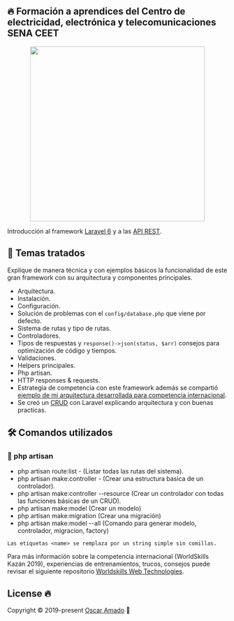 ## 🔥 Formación a aprendices del Centro de electricidad, electrónica y telecomunicaciones SENA CEET

<p align="center"><img src="https://res.cloudinary.com/dtfbvvkyp/image/upload/v1566331377/laravel-logolockup-cmyk-red.svg" width="400"></p>


Introducción al framework [Laravel 6]( https://laravel.com/docs/6.x) y a las [API REST]( https://www.idento.es/blog/desarrollo-web/que-es-una-api-rest/).


## 📐 Temas tratados

Explique de manera técnica y con ejemplos básicos la funcionalidad de este gran framework con su arquitectura y componentes principales.
* Arquitectura.
* Instalación.
* Configuración.
* Solución de problemas con el `` config/database.php `` que viene por defecto.
* Sistema de rutas y tipo de rutas.
* Controladores.
* Tipos de respuestas y `` response()->json(status, $arr) `` consejos para optimización de código y tiempos.
* Validaciones.
* Helpers principales.
* Php artisan.
* HTTP responses & requests.   
* Estrategia de competencia con este framework además se compartió [ejemplo de mi arquitectura desarrollada para competencia internacional](https://github.com/ofaaoficial/api-laravel-example).
* Se creó un [CRUD]( https://developer.mozilla.org/es/docs/Glossary/CRUD) con Laravel explicando arquitectura y con buenas practicas.

##  🛠️ Comandos utilizados
### 💾 php artisan 
* php artisan route:list - (Listar todas las rutas del sistema).
* php artisan make:controller <name> - (Crear una estructura basica de un controlador).
* php artisan make:controller <name> --resource (Crear un controlador con todas las  funciones básicas de un CRUD).
* php artisan make:model <name> (Crear un modelo)
* php artisan make:migration <name> (Crear una migración)
* php artisan make:model <name> --all (Comando para generar modelo, controlador, migracion, factory)

``` 
Las etiquetas <name> se remplaza por un string simple sin comillas.
```


Para más información sobre la competencia internacional (WorldSkills Kazán 2019), experiencias de entrenamientos, trucos, consejos puede revisar el siguiente repositorio [Worldskills Web Technologies](https://github.com/ofaaoficial/worldskills-web-technologies). 

## License 🔥
Copyright © 2019-present [Oscar Amado](https://github.com/ofaaoficial) 🧔


